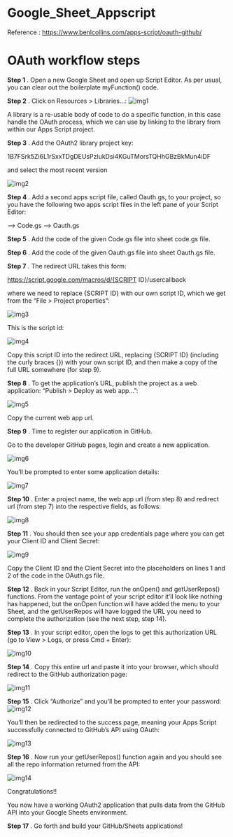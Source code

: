# Google_Sheet_Appscript

Reference : https://www.benlcollins.com/apps-script/oauth-github/

# OAuth workflow steps

**Step 1** . Open a new Google Sheet and open up Script Editor. As per usual, you can clear out the boilerplate myFunction() code.

**Step 2** . Click on Resources > Libraries...:
![img1](https://user-images.githubusercontent.com/80478598/128831028-200b3bdb-ebb7-46f0-9836-da6fe1df04c4.png)

A library is a re-usable body of code to do a specific function, in this case handle the OAuth process, which we can use by linking to the library from within our Apps Script project.

**Step 3** . Add the OAuth2 library project key:

1B7FSrk5Zi6L1rSxxTDgDEUsPzlukDsi4KGuTMorsTQHhGBzBkMun4iDF

and select the most recent version 

![img2](https://user-images.githubusercontent.com/80478598/128831128-bd4d18eb-d3e1-4d01-8531-bee615f84939.png)

**Step 4** . Add a second apps script file, called Oauth.gs, to your project, so you have the following two apps script files in the left pane of your Script Editor:

-->   Code.gs
-->   Oauth.gs

**Step 5** . Add the code of the given Code.gs file into  sheet code.gs file.

**Step 6** . Add the code of the given Oauth.gs file into  sheet Oauth.gs file.

**Step 7** . The redirect URL takes this form:

https://script.google.com/macros/d/{SCRIPT ID}/usercallback

where we need to replace {SCRIPT ID} with our own script ID, which we get from the “File > Project properties”:

![img3](https://user-images.githubusercontent.com/80478598/128831746-f22b80d9-7b74-4baa-8ca8-412c65ee89b8.png)

This is the script id:

![img4](https://user-images.githubusercontent.com/80478598/128831752-fcfbc210-6d68-42ca-8165-bbda316ce62f.png)


Copy this script ID into the redirect URL, replacing {SCRIPT ID} (including the curly braces {}) with your own script ID, and then make a copy of the full URL somewhere (for step 9).

**Step 8** . To get the application’s URL, publish the project as a web application: “Publish > Deploy as web app…”:

![img5](https://user-images.githubusercontent.com/80478598/128832097-2bfa63a1-dc27-455d-96f9-70aedb2e5908.jpg)

Copy the current web app url.

**Step 9** . Time to register our application in GitHub.

Go to the developer GitHub pages, login and create a new application.

![img6](https://user-images.githubusercontent.com/80478598/128832371-4f7ca069-33ad-42d2-88d8-5d56e8221f7d.png)

You’ll be prompted to enter some application details:

![img7](https://user-images.githubusercontent.com/80478598/128832377-08ac4c82-37de-4589-9350-d261c946977d.jpg)

**Step 10** . Enter a project name, the web app url (from step 8) and redirect url (from step 7) into the respective fields, as follows:

![img8](https://user-images.githubusercontent.com/80478598/128832595-5adfa684-a802-4db5-888d-b17fd807811d.png)

**Step 11** . You should then see your app credentials page where you can get your Client ID and Client Secret:

![img9](https://user-images.githubusercontent.com/80478598/128832953-cf5c2d99-1625-47cc-9cc5-7a3ff93ef35b.png)

Copy the Client ID and the Client Secret into the placeholders on lines 1 and 2 of the code in the OAuth.gs file.

**Step 12** . Back in your Script Editor, run the onOpen() and getUserRepos() functions. From the vantage point of your script editor it’ll look like nothing has happened, but the onOpen function will have added the menu to your Sheet, and the getUserRepos will have logged the URL you need to complete the authorization (see the next step, step 14).

**Step 13** . In your script editor, open the logs to get this authorization URL (go to View > Logs, or press Cmd + Enter):

![img10](https://user-images.githubusercontent.com/80478598/128833136-343ac845-a72c-48b0-afb5-d5b92100d344.png)

**Step 14** . Copy this entire url and paste it into your browser, which should redirect to the GitHub authorization page:

![img11](https://user-images.githubusercontent.com/80478598/128833252-e00a8fec-2c9f-4880-b54d-53ecdc4c7a81.png)

**Step 15** . Click “Authorize” and you’ll be prompted to enter your password:
![img12](https://user-images.githubusercontent.com/80478598/128833417-d79a144c-e215-4884-8676-4028d5292ec8.png)

You’ll then be redirected to the success page, meaning your Apps Script successfully connected to GitHub’s API using OAuth:

![img13](https://user-images.githubusercontent.com/80478598/128833431-3d3c5295-bc34-4f71-b413-28d9e302562f.png)

**Step 16** . Now run your getUserRepos() function again and you should see all the repo information returned from the API:

![img14](https://user-images.githubusercontent.com/80478598/128833749-a52bd565-0634-47f4-96af-cb8501009de7.png)

Congratulations!!

You now have a working OAuth2 application that pulls data from the GitHub API into your Google Sheets environment.

**Step 17** . Go forth and build your GitHub/Sheets applications!


